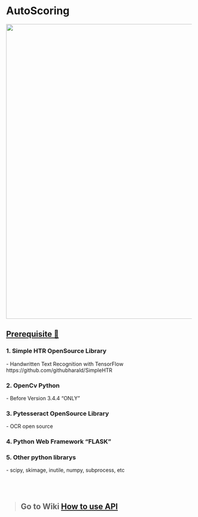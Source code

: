 <h1>AutoScoring</h1>
<img width="800"  src="https://user-images.githubusercontent.com/44494200/85258819-0aacff00-b4a3-11ea-8620-19399f209a52.png"> <br>

<h2> <a href ="./wiki/HowToUse#-opensource-librarys-"> Prerequisite 🙂</a></h2>

<h3>1. Simple HTR OpenSource Library</h3>
- Handwritten Text Recognition with TensorFlow
https://github.com/githubharald/SimpleHTR

<h3>2. OpenCv Python</h3>
- Before Version 3.4.4 “ONLY”

<h3>3. Pytesseract OpenSource Library</h3>
- OCR open source

<h3>4. Python Web Framework “FLASK”</h3>

<h3>5. Other python librarys</h3>
- scipy, skimage, inutile, numpy, subprocess, etc

<br><br>

> <h2>Go to Wiki <a href ="./wiki/HowToUse"> How to use API </a></h2>
